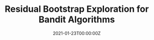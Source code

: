---
authors:
- Chi-Hua Wang
- \bf admin
- Yang Yu
- Botao Hao
- Guang Cheng
date: "2021-01-23T00:00:00Z"
doi: ""
featured: true
projects:
- exploration-bandit
publication: ""
publication_short: ""
publication_types:
- "3"
publishDate: "2021-01-23T00:00:00Z"
tags:
- publications
- bandit algorithms
title: Residual Bootstrap Exploration for Bandit Algorithms
url_pdf: https://arxiv.org/pdf/2002.08436.pdf
---